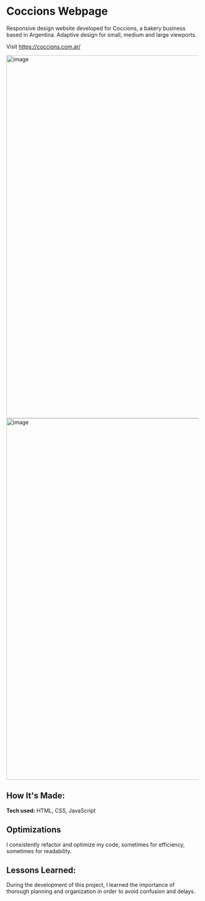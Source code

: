 # Coccions Webpage
Responsive design website developed for Coccions, a bakery business based in Argentina. Adaptive design for small, medium and large viewports. 

Visit https://coccions.com.ar/

<img width="949" alt="image" src="https://user-images.githubusercontent.com/103281038/233858471-0d74504f-6073-4374-94f8-110613aad33f.png">

<img width="945" alt="image" src="https://user-images.githubusercontent.com/103281038/233858507-ca7f77ee-5d8a-4a81-a07d-9190d5f45eba.png">

## How It's Made:

**Tech used:** HTML, CSS, JavaScript

## Optimizations

I consistently refactor and optimize my code, sometimes for efficiency, sometimes for readability.

## Lessons Learned:

During the development of this project, I learned the importance of thorough planning and organization in order to avoid confusion and delays.
